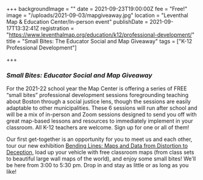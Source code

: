 +++
backgroundImage = ""
date = 2021-09-23T19:00:00Z
fee = "Free!"
image = "/uploads/2021-09-03/mapgiveaway.jpg"
location = "Leventhal Map & Education Center/In-person event"
publishDate = 2021-09-17T13:32:41Z
registration = "https://www.leventhalmap.org/education/k12/professional-development/"
title = "Small Bites: The Educator Social and Map Giveaway"
tags = ["K-12 Professional Development"]


+++
### **_Small Bites: Educator Social and Map Giveaway_**

For the 2021-22 school year the Map Center is offering a series of FREE “small bites” professional development sessions foregrounding teaching about Boston through a social justice lens, though the sessions are easily adaptable to other municipalities. These 6 sessions will run after school and will be a mix of in-person and Zoom sessions designed to send you off with great map-based lessons and resources to immediately implement in your classroom. All K-12 teachers are welcome. Sign up for one or all of them!

Our first get-together is an opportunity for you to meet us and each other, tour our new exhibition [Bending Lines: Maps and Data from Distortion to Deception](https://www.leventhalmap.org/education/k12/professional-development/), load up your vehicle with free classroom maps (from class sets to beautiful large wall maps of the world), and enjoy some small bites! We'll be here from 3:00 to 5:30 pm. Drop in and stay as little or as long as you like!